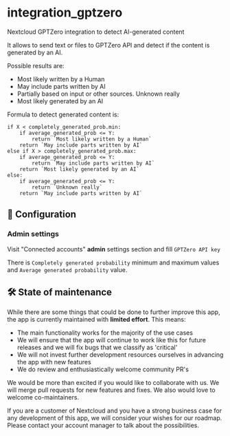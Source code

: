 # integration_gptzero
Nextcloud GPTZero integration to detect AI-generated content

It allows to send text or files to GPTZero API and detect if the content is generated by an AI.

Possible results are:
* Most likely written by a Human
* May include parts written by AI
* Partially based on input or other sources. Unknown really
* Most likely generated by an AI

Formula to detect generated content is:
```	
if X < completely_generated_prob.min:
	if average_generated_prob <= Y:
  		return `Most likely written by a Human`
	return `May include parts written by AI`
else if X > completely_generated_prob.max:
	if average_generated_prob <= Y:
  		return `May include parts written by AI`
	return `Most likely generated by an AI`
else:
	if average_generated_prob <= Y:
		return `Unknown really`
	return `May include parts written by AI`
```

## 🔧 Configuration

### Admin settings

Visit "Connected accounts" **admin** settings section and fill `GPTZero API key`

There is `Completely generated probability` minimum and maximum values and `Average generated probability` value.

## 🛠️ State of maintenance

While there are some things that could be done to further improve this app, the app is currently maintained with **limited effort**. This means:

* The main functionality works for the majority of the use cases
* We will ensure that the app will continue to work like this for future releases and we will fix bugs that we classify as 'critical'
* We will not invest further development resources ourselves in advancing the app with new features
* We do review and enthusiastically welcome community PR's

We would be more than excited if you would like to collaborate with us. We will merge pull requests for new features and fixes. We also would love to welcome co-maintainers.

If you are a customer of Nextcloud and you have a strong business case for any development of this app, we will consider your wishes for our roadmap. Please contact your account manager to talk about the possibilities.
